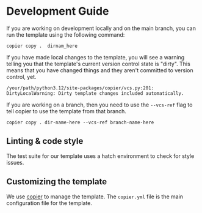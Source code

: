 # Development Guide

If you are working on development locally and on the main branch, you can run the template
using the following command:

`copier copy .  dirnam_here`

If you have made local changes to the template, you will see a warning
telling you that the template's current version control state is "dirty".
This means that you have changed things and they aren't committed  to
version control, yet.

```console
/your/path/python3.12/site-packages/copier/vcs.py:201: DirtyLocalWarning: Dirty template changes included automatically.
```

If you are working on a branch, then you need to use the `--vcs-ref`
flag to tell copier to use the template from that branch.

`copier copy . dir-name-here --vcs-ref branch-name-here`

## Linting & code style

The test suite for our template uses a hatch environment to check for
style issues.

## Customizing the template

We use [copier](https://copier.readthedocs.io/en/stable/) to manage the
template. The `copier.yml` file is the main configuration file for the template.

